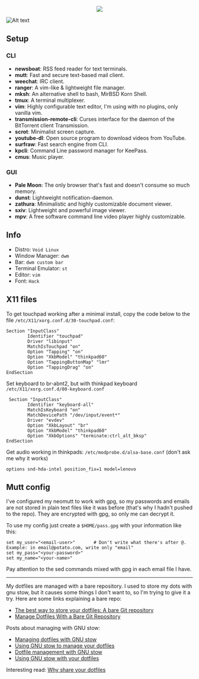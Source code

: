<p align="center">
    <img src="https://i.imgur.com/YHr1OMl.png" align="center">
</p>

![Alt text](https://github.com/Valeyard1/dotfiles/blob/master/scrot.png "scrot") <br />


## Setup

### CLI

- **newsboat**: RSS feed reader for text terminals.
- **mutt**: Fast and secure text-based mail client.
- **weechat**: IRC client.
- **ranger**: A vim-like & lightweight file manager.
- **mksh**: An alternative shell to bash, MirBSD Korn Shell.
- **tmux**: A terminal multiplexer.
- **vim**: Highly configurable text editor, I'm using with no plugins, only vanilla vim.
- **transmission-remote-cli**: Curses interface for the daemon of the BitTorrent client Transmission.
- **scrot**: Minimalist screen capture.
- **youtube-dl**: Open source program to download videos from YouTube.
- **surfraw**: Fast search engine from CLI.
- **kpcli**: Command Line password manager for KeePass.
- **cmus**: Music player.

### GUI

- **Pale Moon**: The only browser that's fast and doesn't consume so much memory.
- **dunst**: Lightweight notification-daemon.
- **zathura**: Minimalistic and highly customizable document viewer.
- **sxiv**: Lightweight and powerful image viewer.
- **mpv**: A free software command line video player highly customizable.

## Info

- Distro: `Void Linux`
- Window Manager: `dwm`
- Bar: `dwm custom bar`
- Terminal Emulator: `st`
- Editor: `vim`
- Font: `Hack`


## X11 files

To get touchpad working after a minimal install, copy the code below to the file `/etc/X11/xorg.conf.d/30-touchpad.conf`:

```
Section "InputClass"
        Identifier "touchpad"
        Driver "libinput"
        MatchIsTouchpad "on"
        Option "Tapping" "on"
        Option "XkbModel" "thinkpad60"
        Option "TappingButtonMap" "lmr"
        Option "TappingDrag" "on"
EndSection
```

Set keyboard to br-abnt2, but with thinkpad keyboard `/etc/X11/xorg.conf.d/00-keyboard.conf`
```
 Section "InputClass"
        Identifier "keyboard-all"
        MatchIsKeyboard "on"
        MatchDevicePath "/dev/input/event*"
        Driver "evdev"
        Option "XkbLayout" "br"
        Option "XkbModel" "thinkpad60"
        Option "XkbOptions" "terminate:ctrl_alt_bksp"
EndSection
```

Get audio working in thinkpads: `/etc/modprobe.d/alsa-base.conf` (don't ask me why it works)
```
options snd-hda-intel position_fix=1 model=lenovo
```

## Mutt config

I've configured my neomutt to work with gpg, so my passwords and emails are not stored in plain text files like it was before (that's why I hadn't pushed to the repo). They are encrypted with gpg, so only me can decrypt it.

To use my config just create a `$HOME/pass.gpg` with your information like this:

```
set my_user="<email-user>"       # Don't write what there's after @. Example: in email@potato.com, write only "email"
set my_pass="<your-password>"
set my_name="<your-name>"
```

Pay attention to the sed commands mixed with gpg in each email file I have.


---

My dotfiles are managed with a bare repository. I used to store my dots with gnu stow, but it causes some things I don't want to, so I'm trying to give it a try. Here are some links explaining a bare repo:
* [The best way to store your dotfiles: A bare Git repository](https://developer.atlassian.com/blog/2016/02/best-way-to-store-dotfiles-git-bare-repo/)
* [Manage Dotfiles With a Bare Git Repository](https://harfangk.github.io/2016/09/18/manage-dotfiles-with-a-git-bare-repository.html)

Posts about managing with GNU stow:
* [Managing dotfiles with GNU stow](http://blog.xero.nu/managing_dotfiles_with_gnu_stow)
* [Using GNU stow to manage your dotfiles](http://brandon.invergo.net/news/2012-05-26-using-gnu-stow-to-manage-your-dotfiles.html)
* [Dotfile management with GNU stow](https://jonleopard.com/dotfile-management-with-gnu-stow/)
* [Using GNU stow with your dotfiles](https://protesilaos.com/codelog/gnu-stow-dotfiles/)

Interesting read: [Why share your dotfiles](https://zachholman.com/2010/08/dotfiles-are-meant-to-be-forked/)
